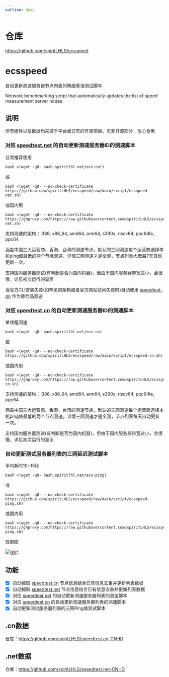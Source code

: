```yaml
---
outline: deep
---
```


# 仓库

https://github.com/spiritLHLS/ecsspeed

# ecsspeed

自动更新测速服务器节点列表的网络基准测试脚本

Network benchmarking script that automatically updates the list of speed measurement server nodes

## 说明

所有组件以及数据均来源于平台或已有的开源项目，无非开源部分，放心食用

### 对应 [speedtest.net](https://www.speedtest.net/) 的自动更新测速服务器ID的测速脚本

日常推荐使用

```
bash <(wget -qO- bash.spiritlhl.net/ecs-net)
```

或

```
bash <(wget -qO- --no-check-certificate https://github.com/spiritLHLS/ecsspeed/raw/main/script/ecsspeed-net.sh)
```

或国内用

```
bash <(wget -qO- --no-check-certificate https://ghproxy.com/https://raw.githubusercontent.com/spiritLHLS/ecsspeed/main/script/ecsspeed-net.sh)
```

支持测速的架构：i386, x86_64, amd64, arm64, s390x, riscv64, ppc64le, ppc64

涵盖中国三大运营商、香港、台湾的测速节点，默认的三网测速每个运营商选择本机ping值最低的两个节点测速，详情三网测速才是全测，节点列表大概每7天自动更新一次。

支持国内服务器测试(有判断是否为国内机器)，但由于国内服务器带宽过小，会很慢，详见初次运行的显示

当官方CLI安装失败(如罕见的架构或者官方网站访问失败时)自动使用 [speedtest-go](https://github.com/showwin/speedtest-go) 作为替代品测速

### 对应 [speedtest.cn](https://www.speedtest.cn/) 的自动更新测速服务器ID的测速脚本

单线程测速

```
bash <(wget -qO- bash.spiritlhl.net/ecs-cn)
```

或

```
bash <(wget -qO- --no-check-certificate https://github.com/spiritLHLS/ecsspeed/raw/main/script/ecsspeed-cn.sh)
```

或国内用

```
bash <(wget -qO- --no-check-certificate https://ghproxy.com/https://raw.githubusercontent.com/spiritLHLS/ecsspeed/main/script/ecsspeed-cn.sh)
```

支持测速的架构：i386, x86_64, amd64, arm64, s390x, riscv64, ppc64le, ppc64

涵盖中国三大运营商、香港、台湾的测速节点，默认的三网测速每个运营商选择本机ping值最低的两个节点测速，详情三网测速才是全测，节点列表每天自动更新一次。

支持国内服务器测试(有判断是否为国内机器)，但由于国内服务器带宽过小，会很慢，详见初次运行的显示

### 自动更新测试服务器列表的三网延迟测试脚本

平均耗时10~15秒

```
bash <(wget -qO- bash.spiritlhl.net/ecs-ping)
```

或

```
bash <(wget -qO- --no-check-certificate https://github.com/spiritLHLS/ecsspeed/raw/main/script/ecsspeed-ping.sh)
```

或国内用

```
bash <(wget -qO- --no-check-certificate https://ghproxy.com/https://raw.githubusercontent.com/spiritLHLS/ecsspeed/main/script/ecsspeed-ping.sh)
```

效果图

![图片](https://github.com/spiritLHLS/ecsspeed/assets/103393591/4c8f39a2-1286-47ae-a397-c46f3792340b)

## 功能

- [x] 自动抓取 [speedtest.cn](https://www.speedtest.cn/) 节点信息结合已有信息去重并更新列表数据
- [x] 自动抓取 [speedtest.net](https://www.speedtest.net/) 节点信息结合已有信息去重并更新列表数据
- [x] 对应 [speedtest.net](https://www.speedtest.net/) 的自动更新测速服务器列表的测速脚本
- [x] 对应 [speedtest.cn](https://www.speedtest.cn/) 的自动更新测速服务器列表的测速脚本
- [x] 自动更新测试服务器列表的三网Ping值测试脚本

## .cn数据

仓库：https://github.com/spiritLHLS/speedtest.cn-CN-ID

## .net数据

仓库：https://github.com/spiritLHLS/speedtest.net-CN-ID